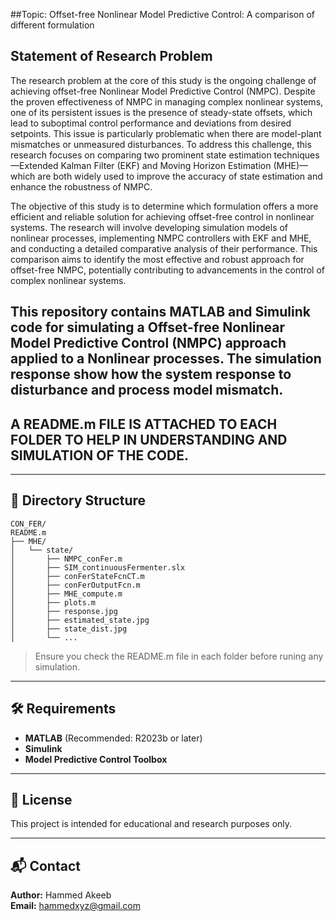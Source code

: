 ##Topic: Offset-free Nonlinear Model Predictive Control: A comparison of different formulation


## Statement of Research Problem
The research problem at the core of this study is the ongoing challenge of achieving offset-free Nonlinear Model Predictive Control (NMPC). Despite the proven effectiveness of NMPC in managing complex nonlinear systems, 
one of its persistent issues is the presence of steady-state offsets, which lead to suboptimal control performance and deviations from desired setpoints. 
This issue is particularly problematic when there are model-plant mismatches or unmeasured disturbances.
To address this challenge, this research focuses on comparing two prominent state estimation techniques—Extended Kalman Filter (EKF) and Moving Horizon Estimation (MHE)—which are both widely used to improve the accuracy of state estimation and enhance the robustness of NMPC. 

The objective of this study is to determine which formulation offers a more efficient and reliable solution for achieving offset-free control in nonlinear systems. The research will involve developing simulation models of nonlinear processes, 
implementing NMPC controllers with EKF and MHE, and conducting a detailed comparative analysis of their performance. This comparison aims to identify the most effective and robust approach for offset-free NMPC, potentially contributing to advancements in the control of complex nonlinear systems.



## This repository contains MATLAB and Simulink code for simulating a **Offset-free Nonlinear Model Predictive Control (NMPC)** approach applied to a **Nonlinear processes**. The simulation response show how the system response to disturbance and process model mismatch.

## A README.m FILE IS ATTACHED TO EACH FOLDER TO HELP IN UNDERSTANDING AND SIMULATION OF THE CODE.

---

## 📁 Directory Structure

```plaintext
CON_FER/
README.m
├── MHE/
│   └── state/
│       ├── NMPC_conFer.m
│       ├── SIM_continuousFermenter.slx
│       ├── conFerStateFcnCT.m
│       ├── conFerOutputFcn.m
│       ├── MHE_compute.m
│       ├── plots.m
│       ├── response.jpg
│       ├── estimated_state.jpg
│       ├── state_dist.jpg
│       └── ...
```

> Ensure you check the README.m file in each folder before runing any simulation.

---


## 🛠 Requirements

- **MATLAB** (Recommended: R2023b or later)
- **Simulink**
- **Model Predictive Control Toolbox**

---

## 📄 License

This project is intended for educational and research purposes only.

---

## 📬 Contact

**Author:** Hammed Akeeb  
**Email:** hammedxyz@gmail.com
